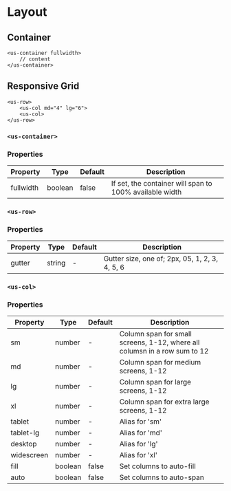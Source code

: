 # Layout

## Container

```vue
<us-container fullwidth>
    // content
</us-container>
```

## Responsive Grid 
```vue
<us-row>
    <us-col md="4" lg="6">
    <us-col>
</us-row>
```

### `<us-container>`

### Properties 

| Property | Type  | Default | Description |
| -------- | ----- | ------- | ----------- | 
| fullwidth  | boolean | false | If set, the container will span to 100% available width |

### `<us-row>`

### Properties 

| Property | Type  | Default | Description |
| -------- | ----- | ------- | ----------- | 
| gutter  | string | - | Gutter size, one of; 2px, 05, 1, 2, 3, 4, 5, 6 |

### `<us-col>`

### Properties 

| Property | Type  | Default | Description |
| -------- | ----- | ------- | ----------- | 
| sm  | number | - | Column span for small screens, 1-12, where all columsn in a row sum to 12 |
| md  | number | - | Column span for medium screens, 1-12 |
| lg  | number | - | Column span for large screens, 1-12 |
| xl  | number | - | Column span for extra large screens, 1-12 |
| tablet  | number | - | Alias for 'sm' |
| tablet-lg  | number | - | Alias for 'md' |
| desktop  | number | - | Alias for 'lg' |
| widescreen  | number | - | Alias for 'xl' |
| fill  | boolean | false | Set columns to auto-fill |
| auto  | boolean | false | Set columns to auto-span |
